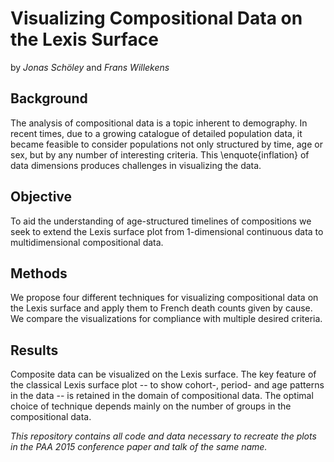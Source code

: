 Visualizing Compositional Data on the Lexis Surface
===================================================

by *Jonas Schöley* and *Frans Willekens*

Background
----------

The analysis of compositional data is a topic inherent to demography. In recent times, due to a growing catalogue of detailed population data, it became feasible to consider populations not only structured by time, age or sex, but by any number of interesting criteria. This \enquote{inflation} of data dimensions produces challenges in visualizing the data.

Objective
---------

To aid the understanding of age-structured timelines of compositions we seek to extend the Lexis surface plot from 1-dimensional continuous data to multidimensional compositional data.

Methods
-------

We propose four different techniques for visualizing compositional data on the Lexis surface and apply them to French death counts given by cause. We compare the visualizations for compliance with multiple desired criteria.

Results
-------

Composite data can be visualized on the Lexis surface. The key feature of the classical Lexis surface plot -- to show cohort-, period- and age patterns in the data -- is retained in the domain of compositional data. The optimal choice of technique depends mainly on the number of groups in the compositional data.

*This repository contains all code and data necessary to recreate the plots in the PAA 2015 conference paper and talk of the same name.*
